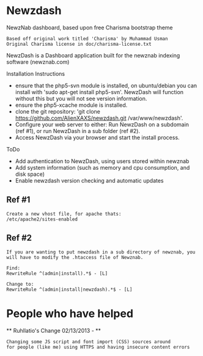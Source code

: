 Newzdash
========

NewzNab dashboard, based upon free Charisma bootstrap theme
	
    Based off original work titled 'Charisma' by Muhammad Usman
    Original Charisma license in doc/charisma-license.txt


NewzDash is a Dashboard application built for the newznab indexing software (newznab.com)

Installation Instructions

- ensure that the php5-svn module is installed, on ubuntu/debian you can install with 'sudo apt-get install php5-svn'. NewzDash will
  function without this but you will not see version information.
- ensure the php5-xcache module is installed.
- clone the git repository: 'git clone https://github.com/AlienXAXS/newzdash.git /var/www/newzdash'.
- Configure your web server to either: Run NewzDash on a subdomain (ref #1), or run NewzDash in a sub folder (ref #2).
- Access NewzDash via your browser and start the install process.


ToDo
- Add authentication to NewzDash, using users stored within newznab
- Add system information (such as memory and cpu consumption, and disk space)
- Enable newzdash version checking and automatic updates

Ref #1
------

	Create a new vhost file, for apache thats:
	/etc/apache2/sites-enabled
	


Ref #2
------

	If you are wanting to put newzdash in a sub directory of newznab, you will have to modify the .htaccess file of Newznab.

	Find:
	RewriteRule ^(admin|install).*$ - [L]

	Change to:
	RewriteRule ^(admin|install|newzdash).*$ - [L]



People who have helped
======================

** Ruhllatio's Change 02/13/2013 - **

    Changing some JS script and font import (CSS) sources around 
    for people (like me) using HTTPS and having insecure content errors


